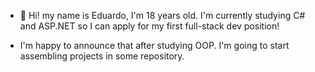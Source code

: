 - 👋 Hi! my name is Eduardo, I'm 18 years old. I'm currently studying C# and ASP.NET so I can apply for my first full-stack dev position!

- I'm happy to announce that after studying OOP. I'm going to start assembling projects in some repository.

